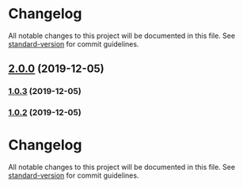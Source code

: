# Changelog

All notable changes to this project will be documented in this file. See [standard-version](https://github.com/conventional-changelog/standard-version) for commit guidelines.

## [2.0.0](https://github.com/variateapp/variate-config/compare/v1.0.1...v2.0.0) (2019-12-05)

### [1.0.3](https://github.com/variateapp/variate-config/compare/v1.0.2...v1.0.3) (2019-12-05)

### [1.0.2](https://github.com/variateapp/variate-config/compare/v1.0.1...v1.0.2) (2019-12-05)

# Changelog

All notable changes to this project will be documented in this file. See [standard-version](https://github.com/conventional-changelog/standard-version) for commit guidelines.
